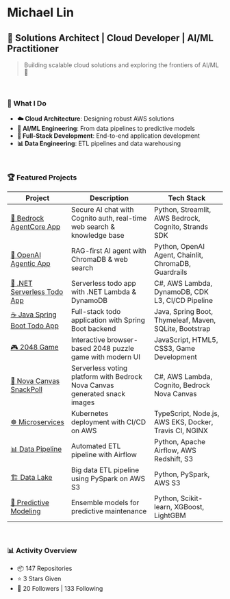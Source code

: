 # Michael Lin

## 🚀 Solutions Architect | Cloud Developer | AI/ML Practitioner

> Building scalable cloud solutions and exploring the frontiers of AI/ML 🌟

<br>

### 🎯 What I Do

- **☁️ Cloud Architecture**: Designing robust AWS solutions
- **🤖 AI/ML Engineering**: From data pipelines to predictive models  
- **🔧 Full-Stack Development**: End-to-end application development
- **📊 Data Engineering**: ETL pipelines and data warehousing

<br>

### 🏆 Featured Projects

| Project | Description | Tech Stack |
|---------|-------------|------------|
| [🤖 Bedrock AgentCore App](https://github.com/michlin0825/strands-agentcore-app-20250917) | Secure AI chat with Cognito auth, real-time web search & knowledge base | Python, Streamlit, AWS Bedrock, Cognito, Strands SDK |
| [🤖 OpenAI Agentic App](https://github.com/michlin0825/openai-agent-app-20250929) | RAG-first AI agent with ChromaDB & web search | Python, OpenAI Agent, Chainlit, ChromaDB, Guardrails |
| [🎯 .NET Serverless Todo App](https://github.com/michlin0825/TodoListApp_Lambda_Public) | Serverless todo app with .NET Lambda & DynamoDB | C#, AWS Lambda, DynamoDB, CDK L3, CI/CD Pipeline |
| [☕ Java Spring Boot Todo App](https://github.com/michlin0825/TodoListApp-Java-SpringBoot) | Full-stack todo application with Spring Boot backend | Java, Spring Boot, Thymeleaf, Maven, SQLite, Bootstrap |
| [🎮 2048 Game](https://github.com/michlin0825/2048-game-20250804) | Interactive browser-based 2048 puzzle game with modern UI | JavaScript, HTML5, CSS3, Game Development |
| [🍿 Nova Canvas SnackPoll](https://github.com/michlin0825/SnackVotingApp_Cognito_2025-07-27) | Serverless voting platform with Bedrock Nova Canvas generated snack images | C#, AWS Lambda, Cognito, Bedrock Nova Canvas |
| [☸️ Microservices](https://github.com/michlin0825/CDND-Udagram-Review) | Kubernetes deployment with CI/CD on AWS | TypeScript, Node.js, AWS EKS, Docker, Travis CI, NGINX |
| [📊 Data Pipeline](https://github.com/michlin0825/DEND-Project-5-Data-Pipeline) | Automated ETL pipeline with Airflow | Python, Apache Airflow, AWS Redshift, S3 |
| [🏗️ Data Lake](https://github.com/michlin0825/DEND-Project-4-Data-Lake) | Big data ETL pipeline using PySpark on AWS S3 | Python, PySpark, AWS S3 |
| [🤖 Predictive Modeling](https://github.com/michlin0825/MLND-Project-Capstone-Predicting-Device-Failures) | Ensemble models for predictive maintenance | Python, Scikit-learn, XGBoost, LightGBM |

<br>

### 📊 Activity Overview

- 📦 147 Repositories
- ⭐ 3 Stars Given  
- 👥 20 Followers | 133 Following
